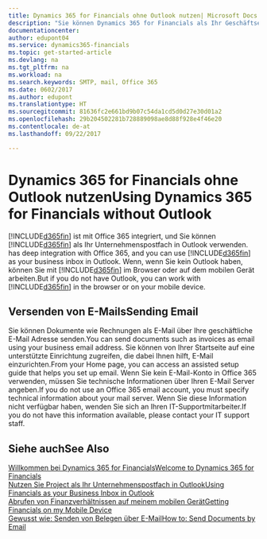 ```yaml
---
title: Dynamics 365 for Financials ohne Outlook nutzen| Microsoft Docs
description: "Sie können Dynamics 365 for Financials als Ihr Geschäftseingang in Outlook verwenden, da es mit Office 365 integriert ist, aber Sie ohne Outlook in einem Browser oder auf dem mobilen Gerät auch bearbeiten können."
documentationcenter: 
author: edupont04
ms.service: dynamics365-financials
ms.topic: get-started-article
ms.devlang: na
ms.tgt_pltfrm: na
ms.workload: na
ms.search.keywords: SMTP, mail, Office 365
ms.date: 0602/2017
ms.author: edupont
ms.translationtype: HT
ms.sourcegitcommit: 81636fc2e661bd9b07c54da1cd5d0d27e30d01a2
ms.openlocfilehash: 29b204502281b728889098ae8d88f928e4f46e20
ms.contentlocale: de-at
ms.lasthandoff: 09/22/2017

---
```

# <a name="using-dynamics-365-for-financials-without-outlook"></a><span data-ttu-id="f9d7f-103">Dynamics 365 for Financials ohne Outlook nutzen</span><span class="sxs-lookup"><span data-stu-id="f9d7f-103">Using Dynamics 365 for Financials without Outlook</span></span>
[!INCLUDE[d365fin](includes/d365fin_md.md)]<span data-ttu-id="f9d7f-104"> ist mit Office 365 integriert, und Sie können [!INCLUDE[d365fin](includes/d365fin_md.md)] als Ihr Unternehmenspostfach in Outlook verwenden.</span><span class="sxs-lookup"><span data-stu-id="f9d7f-104"> has deep integration with Office 365, and you can use [!INCLUDE[d365fin](includes/d365fin_md.md)] as your business inbox in Outlook.</span></span> <span data-ttu-id="f9d7f-105">Wenn, wenn Sie kein Outlook haben, können Sie mit [!INCLUDE[d365fin](includes/d365fin_md.md)] im Browser oder auf dem mobilen Gerät arbeiten.</span><span class="sxs-lookup"><span data-stu-id="f9d7f-105">But if you do not have Outlook, you can work with [!INCLUDE[d365fin](includes/d365fin_md.md)] in the browser or on your mobile device.</span></span>  

## <a name="sending-email"></a><span data-ttu-id="f9d7f-106">Versenden von E-Mails</span><span class="sxs-lookup"><span data-stu-id="f9d7f-106">Sending Email</span></span>
<span data-ttu-id="f9d7f-107">Sie können Dokumente wie Rechnungen als E-Mail über Ihre geschäftliche E-Mail Adresse senden.</span><span class="sxs-lookup"><span data-stu-id="f9d7f-107">You can send documents such as invoices as email using your business email address.</span></span> <span data-ttu-id="f9d7f-108">Sie können von Ihrer Startseite auf eine unterstützte Einrichtung zugreifen, die dabei Ihnen hilft, E-Mail einzurichten.</span><span class="sxs-lookup"><span data-stu-id="f9d7f-108">From your Home page, you can access an assisted setup guide that helps you set up email.</span></span> <span data-ttu-id="f9d7f-109">Wenn Sie kein E-Mail-Konto in Office 365 verwenden, müssen Sie technische Informationen über Ihren E-Mail Server angeben.</span><span class="sxs-lookup"><span data-stu-id="f9d7f-109">If you do not use an Office 365 email account, you must specify technical information about your mail server.</span></span> <span data-ttu-id="f9d7f-110">Wenn Sie diese Information nicht verfügbar haben, wenden Sie sich an Ihren IT-Supportmitarbeiter.</span><span class="sxs-lookup"><span data-stu-id="f9d7f-110">If you do not have this information available, please contact your IT support staff.</span></span>  


## <a name="see-also"></a><span data-ttu-id="f9d7f-111">Siehe auch</span><span class="sxs-lookup"><span data-stu-id="f9d7f-111">See Also</span></span>
[<span data-ttu-id="f9d7f-112">Willkommen bei Dynamics 365 for Financials</span><span class="sxs-lookup"><span data-stu-id="f9d7f-112">Welcome to Dynamics 365 for Financials</span></span>](index.md)  
[<span data-ttu-id="f9d7f-113">Nutzen Sie Project  als Ihr Unternehmenspostfach in Outlook</span><span class="sxs-lookup"><span data-stu-id="f9d7f-113">Using Financials as your Business Inbox in Outlook</span></span>](madeira-outlook.md)  
[<span data-ttu-id="f9d7f-114">Abrufen von Finanzverhältnissen auf meinem mobilen Gerät</span><span class="sxs-lookup"><span data-stu-id="f9d7f-114">Getting Financials on my Mobile Device</span></span>](install-mobile-app.md)  
[<span data-ttu-id="f9d7f-115">Gewusst wie: Senden von Belegen über E-Mail</span><span class="sxs-lookup"><span data-stu-id="f9d7f-115">How to: Send Documents by Email</span></span>](ui-how-send-documents-email.md)

